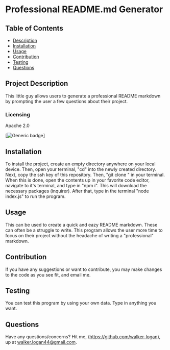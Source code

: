 # Professional README.md Generator

## Table of Contents

- [Description](#project-description)
- [Installation](#installation)
- [Usage](#usage)
- [Contribution](#contribution)
- [Testing](#testing)
- [Questions](#questions)

## Project Description

This little guy allows users to generate a professional README markdown by prompting the user a few questions about their project.

### Licensing

Apache 2.0

[![Generic badge](https://img.shields.io/badge/License-Apache 2.0-green.svg)]

## Installation

To install the project, create an empty directory anywhere on your local device. Then, open your terminal, "cd" into the newly created directory. Next, copy the ssh key of this repository. Then, "git clone <ssh-key>" in your terminal. When this is done, open the contents up in your favorite code editor, navigate to it's terminal, and type in "npm i". This will download the necessary packages (inquirer). After that, type in the terminal "node index.js" to run the program.

## Usage

This can be used to create a quick and eazy README markdown. These can often be a struggle to write. This program allows the user more time to focus on their project without the headache of writing a "professional" markdown.

## Contribution

If you have any suggestions or want to contribute, you may make changes to the code as you see fit, and email me.

## Testing

You can test this program by using your own data. Type in anything you want.

## Questions

Have any questions/concerns? Hit me, (https://github.com/walker-logan), up at walker.logan44@gmail.com.
